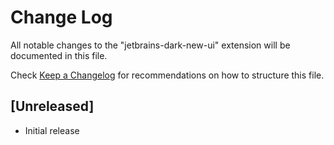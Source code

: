 # Change Log

All notable changes to the "jetbrains-dark-new-ui" extension will be documented in this file.

Check [Keep a Changelog](http://keepachangelog.com/) for recommendations on how to structure this file.

## [Unreleased]

- Initial release
